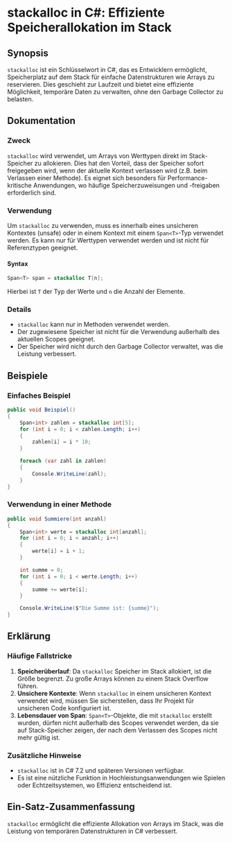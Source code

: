<!--
Meta Description: # stackalloc in C#: Effiziente Speicherallokation im Stack ## Synopsis `stackalloc` ist ein Schlüsselwort in C#, das es Entwicklern ermöglicht, Speich...
Meta Keywords: stackalloc, ist, int, der, die
-->

# stackalloc in C#: Effiziente Speicherallokation im Stack

## Synopsis
`stackalloc` ist ein Schlüsselwort in C#, das es Entwicklern ermöglicht, Speicherplatz auf dem Stack für einfache Datenstrukturen wie Arrays zu reservieren. Dies geschieht zur Laufzeit und bietet eine effiziente Möglichkeit, temporäre Daten zu verwalten, ohne den Garbage Collector zu belasten.

## Dokumentation
### Zweck
`stackalloc` wird verwendet, um Arrays von Werttypen direkt im Stack-Speicher zu allokieren. Dies hat den Vorteil, dass der Speicher sofort freigegeben wird, wenn der aktuelle Kontext verlassen wird (z.B. beim Verlassen einer Methode). Es eignet sich besonders für Performance-kritische Anwendungen, wo häufige Speicherzuweisungen und -freigaben erforderlich sind.

### Verwendung
Um `stackalloc` zu verwenden, muss es innerhalb eines unsicheren Kontextes (unsafe) oder in einem Kontext mit einem `Span<T>`-Typ verwendet werden. Es kann nur für Werttypen verwendet werden und ist nicht für Referenztypen geeignet.

#### Syntax
```csharp
Span<T> span = stackalloc T[n];
```
Hierbei ist `T` der Typ der Werte und `n` die Anzahl der Elemente.

### Details
- `stackalloc` kann nur in Methoden verwendet werden.
- Der zugewiesene Speicher ist nicht für die Verwendung außerhalb des aktuellen Scopes geeignet.
- Der Speicher wird nicht durch den Garbage Collector verwaltet, was die Leistung verbessert.

## Beispiele
### Einfaches Beispiel
```csharp
public void Beispiel()
{
    Span<int> zahlen = stackalloc int[5];
    for (int i = 0; i < zahlen.Length; i++)
    {
        zahlen[i] = i * 10;
    }

    foreach (var zahl in zahlen)
    {
        Console.WriteLine(zahl);
    }
}
```

### Verwendung in einer Methode
```csharp
public void Summiere(int anzahl)
{
    Span<int> werte = stackalloc int[anzahl];
    for (int i = 0; i < anzahl; i++)
    {
        werte[i] = i + 1;
    }

    int summe = 0;
    for (int i = 0; i < werte.Length; i++)
    {
        summe += werte[i];
    }

    Console.WriteLine($"Die Summe ist: {summe}");
}
```

## Erklärung
### Häufige Fallstricke
1. **Speicherüberlauf**: Da `stackalloc` Speicher im Stack allokiert, ist die Größe begrenzt. Zu große Arrays können zu einem Stack Overflow führen.
2. **Unsichere Kontexte**: Wenn `stackalloc` in einem unsicheren Kontext verwendet wird, müssen Sie sicherstellen, dass Ihr Projekt für unsicheren Code konfiguriert ist.
3. **Lebensdauer von Span<T>**: `Span<T>`-Objekte, die mit `stackalloc` erstellt wurden, dürfen nicht außerhalb des Scopes verwendet werden, da sie auf Stack-Speicher zeigen, der nach dem Verlassen des Scopes nicht mehr gültig ist.

### Zusätzliche Hinweise
- `stackalloc` ist in C# 7.2 und späteren Versionen verfügbar.
- Es ist eine nützliche Funktion in Hochleistungsanwendungen wie Spielen oder Echtzeitsystemen, wo Effizienz entscheidend ist.

## Ein-Satz-Zusammenfassung
`stackalloc` ermöglicht die effiziente Allokation von Arrays im Stack, was die Leistung von temporären Datenstrukturen in C# verbessert.
